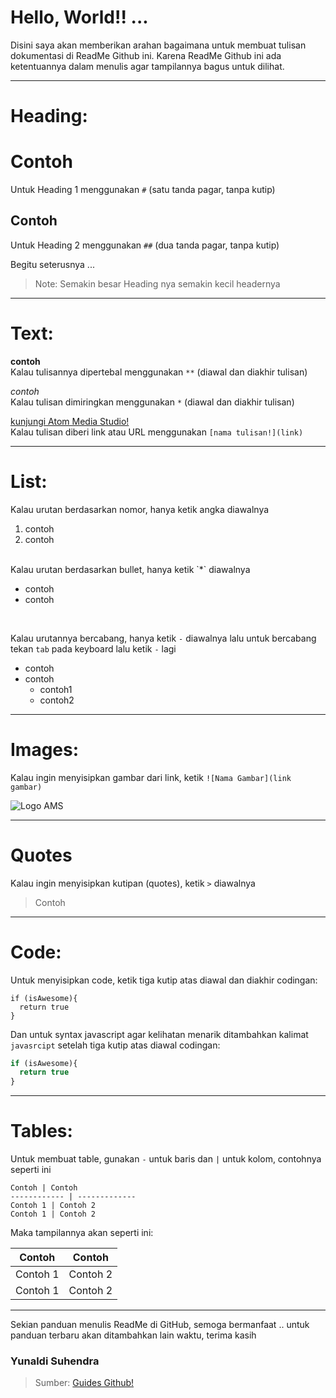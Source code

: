 # Hello, World!! ...
Disini saya akan memberikan arahan bagaimana untuk membuat tulisan dokumentasi di ReadMe Github ini. Karena ReadMe Github ini ada ketentuannya dalam menulis agar tampilannya bagus untuk dilihat.

-----------------------------------------------

# Heading:

# Contoh
Untuk Heading 1 menggunakan `#` (satu tanda pagar, tanpa kutip)

## Contoh
Untuk Heading 2 menggunakan `##` (dua tanda pagar, tanpa kutip)

Begitu seterusnya ...
> Note: Semakin besar Heading nya semakin kecil headernya

-----------------------------------------------

# Text:

**contoh** 
<br>
Kalau tulisannya dipertebal menggunakan `**` (diawal dan diakhir tulisan)

*contoh*
<br>
Kalau tulisan dimiringkan menggunakan `*` (diawal dan diakhir tulisan)

[kunjungi Atom Media Studio!](https://atommediastudio.com)
<br>
Kalau tulisan diberi link atau URL menggunakan `[nama tulisan!](link)`

-----------------------------------------------

# List:

Kalau urutan berdasarkan nomor, hanya ketik angka diawalnya
<br>
1. contoh
2. contoh
<br>
Kalau urutan berdasarkan bullet, hanya ketik `*` diawalnya
<br>

* contoh
* contoh
<br>

Kalau urutannya bercabang, hanya ketik `-` diawalnya lalu untuk bercabang tekan `tab` pada keyboard lalu ketik `-` lagi
<br>

- contoh
- contoh
  - contoh1
  - contoh2

----------------------------------------------

# Images:

Kalau ingin menyisipkan gambar dari link, ketik `![Nama Gambar](link gambar)`

![Logo AMS](https://atommediastudio.com/img/logo.png)

----------------------------------------------

# Quotes

Kalau ingin menyisipkan kutipan (quotes), ketik `>` diawalnya

> Contoh

----------------------------------------------

# Code:

Untuk menyisipkan code, ketik tiga kutip atas diawal dan diakhir codingan:

```
if (isAwesome){
  return true
}
```

Dan untuk syntax javascript agar kelihatan menarik ditambahkan kalimat `javasrcipt` setelah tiga kutip atas diawal codingan:

```javascript
if (isAwesome){
  return true
}
```

----------------------------------------------

# Tables:

Untuk membuat table, gunakan `-` untuk baris dan `|` untuk kolom, contohnya seperti ini

```
Contoh | Contoh
------------ | -------------
Contoh 1 | Contoh 2
Contoh 1 | Contoh 2
```

Maka tampilannya akan seperti ini:

Contoh | Contoh
------------ | -------------
Contoh 1 | Contoh 2
Contoh 1 | Contoh 2

----------------------------------------------

Sekian panduan menulis ReadMe di GitHub, semoga bermanfaat .. untuk panduan terbaru akan ditambahkan lain waktu, terima kasih

### Yunaldi Suhendra

> Sumber: [Guides Github!](https://guides.github.com/features/mastering-markdown/)
